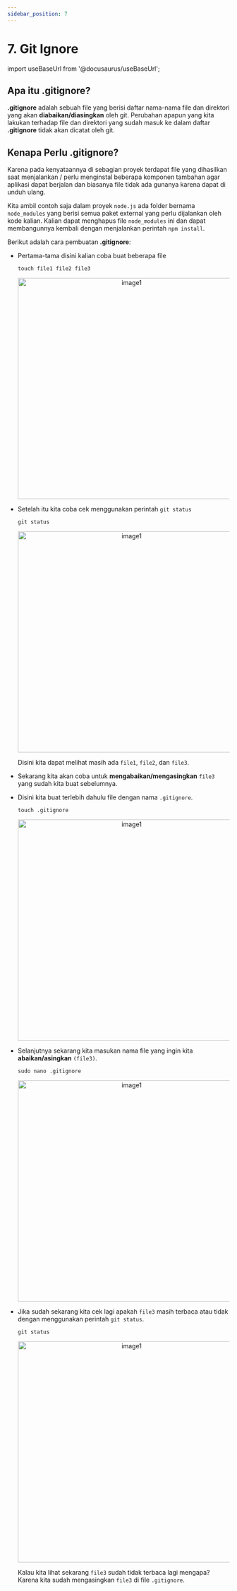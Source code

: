 ```yaml
---
sidebar_position: 7
---
```


# 7. Git Ignore

import useBaseUrl from '@docusaurus/useBaseUrl';

## Apa itu .gitignore?
**.gitignore** adalah sebuah file yang berisi daftar nama-nama file dan direktori yang akan **diabaikan/diasingkan** oleh git. Perubahan apapun yang kita lakukan terhadap file dan direktori yang sudah masuk ke dalam daftar **.gitignore** tidak akan dicatat oleh git.

## Kenapa Perlu .gitignore?
Karena pada kenyataannya di sebagian proyek terdapat file yang dihasilkan saat menjalankan / perlu menginstal beberapa komponen tambahan agar aplikasi dapat berjalan dan biasanya file tidak ada gunanya karena dapat di unduh ulang. 

Kita ambil contoh saja dalam proyek `node.js` ada folder bernama `node_modules` yang berisi semua paket external yang perlu dijalankan oleh kode kalian. Kalian dapat menghapus file `node_modules` ini dan dapat membangunnya kembali dengan menjalankan perintah `npm install`.

Berikut adalah cara pembuatan **.gitignore**:

- Pertama-tama disini kalian coba buat beberapa file

    ```shell
    touch file1 file2 file3
    ```
  <center>
  <img alt="image1" src={useBaseUrl('img/docs/git11.png')} height="500px"/>
  </center>

- Setelah itu kita coba cek menggunakan perintah `git status` 

    ```shell
    git status
    ```
  <center>
  <img alt="image1" src={useBaseUrl('img/docs/git12.png')} height="500px"/>
  </center>

  Disini kita dapat melihat masih ada `file1`, `file2`, dan `file3`. 

- Sekarang kita akan coba untuk **mengabaikan/mengasingkan** `file3` yang sudah kita buat sebelumnya.
- Disini kita buat terlebih dahulu file dengan nama `.gitignore`.
    
    ```shell
    touch .gitignore
    ```
  <center>
  <img alt="image1" src={useBaseUrl('img/docs/git13.png')} height="500px"/>
  </center>

- Selanjutnya sekarang kita masukan nama file yang ingin kita **abaikan/asingkan** `(file3)`.

    ```shell
    sudo nano .gitignore
    ```
  <center>
  <img alt="image1" src={useBaseUrl('img/docs/git14.png')} height="500px"/>
  </center>  

- Jika sudah sekarang kita cek lagi apakah `file3` masih terbaca atau tidak dengan menggunakan perintah `git status`.

    ```shell
    git status
    ```

  <center>
  <img alt="image1" src={useBaseUrl('img/docs/git15.png')} height="500px"/>
  </center>

    Kalau kita lihat sekarang `file3` sudah tidak terbaca lagi mengapa? Karena kita sudah mengasingkan `file3` di file `.gitignore`. 